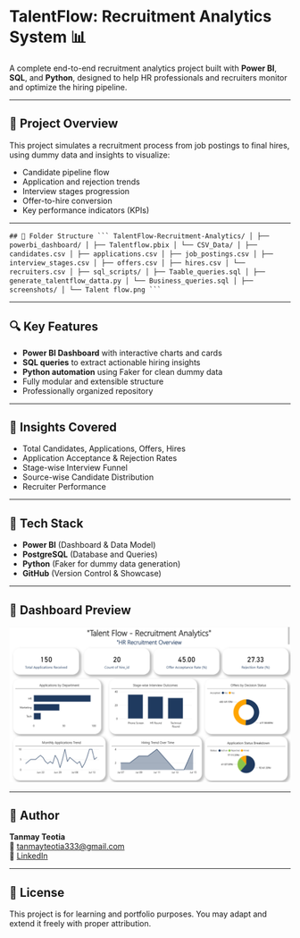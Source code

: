 # TalentFlow: Recruitment Analytics System 📊

A complete end-to-end recruitment analytics project built with **Power BI**, **SQL**, and **Python**, designed to help HR professionals and recruiters monitor and optimize the hiring pipeline.

---

## 📌 Project Overview

This project simulates a recruitment process from job postings to final hires, using dummy data and insights to visualize:

- Candidate pipeline flow
- Application and rejection trends
- Interview stages progression
- Offer-to-hire conversion
- Key performance indicators (KPIs)

---


<pre><code>## 📁 Folder Structure ``` TalentFlow-Recruitment-Analytics/ │ ├── powerbi_dashboard/ │ ├── Talentflow.pbix │ └── CSV_Data/ │ ├── candidates.csv │ ├── applications.csv │ ├── job_postings.csv │ ├── interview_stages.csv │ ├── offers.csv │ ├── hires.csv │ └── recruiters.csv │ ├── sql_scripts/ │ ├── Taable_queries.sql │ ├── generate_talentflow_datta.py │ └── Business_queries.sql │ ├── screenshots/ │ └── Talent flow.png ``` </code></pre>
---

## 🔍 Key Features

- **Power BI Dashboard** with interactive charts and cards
- **SQL queries** to extract actionable hiring insights
- **Python automation** using Faker for clean dummy data
- Fully modular and extensible structure
- Professionally organized repository

---

## 🧠 Insights Covered

- Total Candidates, Applications, Offers, Hires
- Application Acceptance & Rejection Rates
- Stage-wise Interview Funnel
- Source-wise Candidate Distribution
- Recruiter Performance

---

## 🚀 Tech Stack

- **Power BI** (Dashboard & Data Model)
- **PostgreSQL** (Database and Queries)
- **Python** (Faker for dummy data generation)
- **GitHub** (Version Control & Showcase)

---

## 📸 Dashboard Preview

![TalentFlow Dashboard](screenshots/Talent%20flow.png)

---

## 👤 Author

**Tanmay Teotia**  
📧 tanmayteotia333@gmail.com  
🔗 [LinkedIn](www.linkedin.com/in/tanmay-teotia-019695228)

---

## 📝 License

This project is for learning and portfolio purposes. You may adapt and extend it freely with proper attribution.

